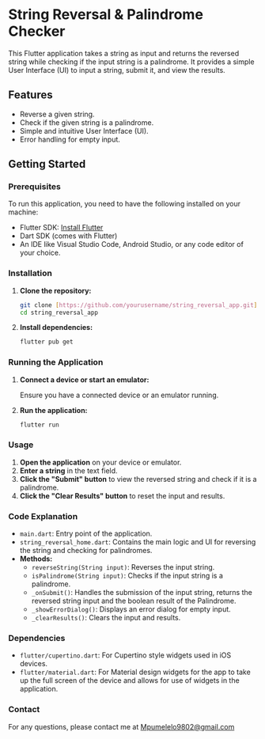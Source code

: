 # String Reversal & Palindrome Checker

This Flutter application takes a string as input and returns the reversed string while checking if the input string is a palindrome. It provides a simple User Interface (UI) to input a string, submit it, and view the results.

## Features

- Reverse a given string.
- Check if the given string is a palindrome.
- Simple and intuitive User Interface (UI).
- Error handling for empty input.

## Getting Started

### Prerequisites

To run this application, you need to have the following installed on your machine:

- Flutter SDK: [Install Flutter](https://flutter.dev/docs/get-started/install)
- Dart SDK (comes with Flutter)
- An IDE like Visual Studio Code, Android Studio, or any code editor of your choice.

### Installation

1. **Clone the repository:**

    ```bash
    git clone [https://github.com/yourusername/string_reversal_app.git](https://github.com/Mpumelelo9802/String-reversal-application.git)
    cd string_reversal_app
    ```

2. **Install dependencies:**

    ```bash
    flutter pub get
    ```

### Running the Application

1. **Connect a device or start an emulator:**

    Ensure you have a connected device or an emulator running.

2. **Run the application:**

    ```bash
    flutter run
    ```

### Usage

1. **Open the application** on your device or emulator.
2. **Enter a string** in the text field.
3. **Click the "Submit" button** to view the reversed string and check if it is a palindrome.
4. **Click the "Clear Results" button** to reset the input and results.

### Code Explanation

- `main.dart`: Entry point of the application.
- `string_reversal_home.dart`: Contains the main logic and UI for reversing the string and checking for palindromes.
- **Methods:**
  - `reverseString(String input)`: Reverses the input string.
  - `isPalindrome(String input)`: Checks if the input string is a palindrome.
  - `_onSubmit()`: Handles the submission of the input string, returns the reversed string input and the boolean result of the Palindrome.
  - `_showErrorDialog()`: Displays an error dialog for empty input.
  - `_clearResults()`: Clears the input and results.

### Dependencies

- `flutter/cupertino.dart`: For Cupertino style widgets used in iOS devices.
- `flutter/material.dart`: For Material design widgets for the app to take up the full screen of the device and allows for use of widgets in the application.

### Contact

For any questions, please contact me at Mpumelelo9802@gmail.com
